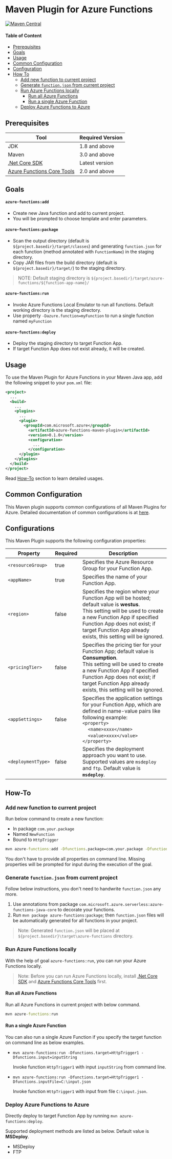 # Maven Plugin for Azure Functions
[![Maven Central](https://img.shields.io/maven-central/v/com.microsoft.azure/azure-functions-maven-plugin.svg)](http://search.maven.org/#search%7Cga%7C1%7Cg%3A%22com.microsoft.azure%22%20AND%20a%3A%22azure-functions-maven-plugin%22)

#### Table of Content
- [Prerequisites](#prerequisites)
- [Goals](#goals)
- [Usage](#usage)
- [Common Configuration](#common-configuration)
- [Configuration](#configuration)
- [How To](#how-to)
    - [Add new function to current project](#add-new-function-to-current-project)
    - [Generate `function.json` from current project](#generate-functionjson-from-current-project)
    - [Run Azure Functions locally](#run-azure-functions-locally)
        - [Run all Azure Functions](#run-all-azure-functions)
        - [Run a single Azure Function](#run-a-single-azure-function)
    - [Deploy Azure Functions to Azure](#deploy-azure-functions-to-azure)

## Prerequisites

Tool | Required Version
---|---
JDK | 1.8 and above
Maven | 3.0 and above
[.Net Core SDK](https://www.microsoft.com/net/core) | Latest version
[Azure Functions Core Tools](https://www.npmjs.com/package/azure-functions-core-tools) | 2.0 and above

## Goals

#### `azure-functions:add`
- Create new Java function and add to current project.
- You will be prompted to choose template and enter parameters.

#### `azure-functions:package`
- Scan the output directory (default is `${project.basedir}/target/classes`) and generating `function.json` for each function (method annotated with `FunctionName`) in the staging directory.
- Copy JAR files from the build directory (default is `${project.basedir}/target/`) to the staging directory.

>NOTE:
>Default staging directory is `${project.basedir}/target/azure-functions/${function-app-name}/`

#### `azure-functions:run`
- Invoke Azure Functions Local Emulator to run all functions. Default working directory is the staging directory.
- Use property `-Dazure.function=myFunction` to run a single function named `myFunction`

#### `azure-functions:deploy` 
- Deploy the staging directory to target Function App.
- If target Function App does not exist already, it will be created.
 

## Usage

To use the Maven Plugin for Azure Functions in your Maven Java app, add the following snippet to your `pom.xml` file:

```xml
<project>
  ...
  <build>
    ...
    <plugins>
      ...
      <plugin>
        <groupId>com.microsoft.azure</groupId>
          <artifactId>azure-functions-maven-plugin</artifactId>
          <version>0.1.0</version>
          <configuration>
            ...
          </configuration>
      </plugin>
    </plugins>
  </build>
</project>
```

Read [How-To](#how-to) section to learn detailed usages.

## Common Configuration

This Maven plugin supports common configurations of all Maven Plugins for Azure.
Detailed documentation of common configurations is at [here](../docs/common-configuration.md).

## Configurations

This Maven Plugin supports the following configuration properties:

Property | Required | Description
---|---|---
`<resourceGroup>` | true | Specifies the Azure Resource Group for your Function App.
`<appName>` | true | Specifies the name of your Function App.
`<region>` | false | Specifies the region where your Function App will be hosted; default value is **westus**.<br>This setting will be used to create a new Function App if specified Function App does not exist; if target Function App already exists, this setting will be ignored.
`<pricingTier>` | false | Specifies the pricing tier for your Function App; default value is **Consumption**.<br>This setting will be used to create a new Function App if specified Function App does not exist; if target Function App already exists, this setting will be ignored.
`<appSettings>` | false | Specifies the application settings for your Function App, which are defined in name-value pairs like following example:<br>`<property>`<br>&nbsp;&nbsp;&nbsp;&nbsp;`<name>xxxx</name>`<br>&nbsp;&nbsp;&nbsp;&nbsp;`<value>xxxx</value>`<br>`</property>`
`<deploymentType>` | false | Specifies the deployment approach you want to use.<br>Supported values are `msdeploy` and `ftp`. Default value is **`msdeploy`**.

## How-To

### Add new function to current project
Run below command to create a new function:
- In package `com.your.package`
- Named `NewFunction`
- Bound to `HttpTrigger`

```cmd
mvn azure-functions:add -Dfunctions.package=com.your.package -Dfunctions.name=NewFunction -Dfunctions.templates=HttpTrigger
```

You don't have to provide all properties on command line. Missing properties will be prompted for input during the execution of the goal.

### Generate `function.json` from current project

Follow below instructions, you don't need to handwrite `function.json` any more.
1. Use annotations from package `com.microsoft.azure.serverless:azure-functions-java-core` to decorate your functions. 
2. Run `mvn package azure-functions:package`; then `function.json` files will be automatically generated for all functions in your project.

>Note:
>Generated `function.json` will be placed at `${project.basedir}\target\azure-functions` directory.

### Run Azure Functions locally

With the help of goal `azure-functions:run`, you can run your Azure Functions locally.
>Note:
>Before you can run Azure Functions locally, install [.Net Core SDK](https://www.microsoft.com/net/core) and 
[Azure Functions Core Tools](https://www.npmjs.com/package/azure-functions-core-tools) first.

#### Run all Azure Functions

Run all Azure Functions in current project with below command.

```cmd
mvn azure-functions:run
```

#### Run a single Azure Function

You can also run a single Azure Function if you specify the target function on command line as below examples.

- `mvn azure-functions:run -Dfunctions.target=HttpTrigger1 -Dfunctions.input=inputString`

    Invoke function `HttpTrigger1` with input `inputString` from command line.

- `mvn azure-functions:run -Dfunctions.target=HttpTrigger1 -Dfunctions.inputFile=C:\input.json`

    Invoke function `HttpTrigger1` with input from file `C:\input.json`.

### Deploy Azure Functions to Azure

Directly deploy to target Function App by running `mvn azure-functions:deploy`.

Supported deployment methods are listed as below. Default value is **MSDeploy**.
- MSDeploy
- FTP
